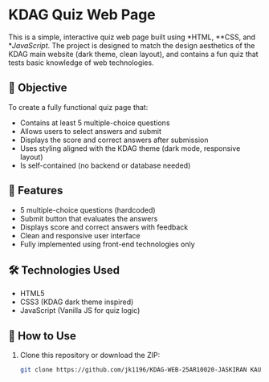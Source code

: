 # KDAG Quiz Web Page

This is a simple, interactive quiz web page built using *HTML, **CSS, and **JavaScript*. The project is designed to match the design aesthetics of the KDAG main website (dark theme, clean layout), and contains a fun quiz that tests basic knowledge of web technologies.

## 🎯 Objective

To create a fully functional quiz page that:

- Contains at least 5 multiple-choice questions
- Allows users to select answers and submit
- Displays the score and correct answers after submission
- Uses styling aligned with the KDAG theme (dark mode, responsive layout)
- Is self-contained (no backend or database needed)

## 🚀 Features

- 5 multiple-choice questions (hardcoded)
- Submit button that evaluates the answers
- Displays score and correct answers with feedback
- Clean and responsive user interface
- Fully implemented using front-end technologies only

## 🛠 Technologies Used

- HTML5
- CSS3 (KDAG dark theme inspired)
- JavaScript (Vanilla JS for quiz logic)

## 📂 How to Use

1. Clone this repository or download the ZIP:
   ```bash
   git clone https://github.com/jk1196/KDAG-WEB-25AR10020-JASKIRAN KAUR.git